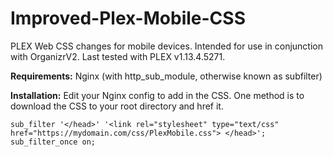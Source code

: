 # Improved-Plex-Mobile-CSS
PLEX Web CSS changes for mobile devices. Intended for use in conjunction with OrganizrV2.
Last tested with PLEX v1.13.4.5271.

**Requirements:** Nginx (with http_sub_module, otherwise known as subfilter)

**Installation:**
Edit your Nginx config to add in the CSS. One method is to download the CSS to your root directory and href it.
```
sub_filter '</head>' '<link rel="stylesheet" type="text/css" href="https://mydomain.com/css/PlexMobile.css"> </head>';
sub_filter_once on;
```
